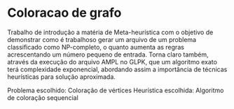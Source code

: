 # Coloracao de grafo

Trabalho de introdução a matéria de Meta-heurística com o objetivo de demonstrar como é trabalhoso gerar um arquivo
de um problema classificado como NP-completo, o quanto aumenta as regras acrescentando um número pequeno de entrada.
Torna claro também, através da execução do arquivo AMPL no GLPK, que um algoritmo exato terá complexidade exponencial,
abordando assim a importância de técnicas heurísticas para solução aproximada.

Problema escolhido: Coloração de vértices
Heurística escolhida: Algoritmo de coloração sequencial
